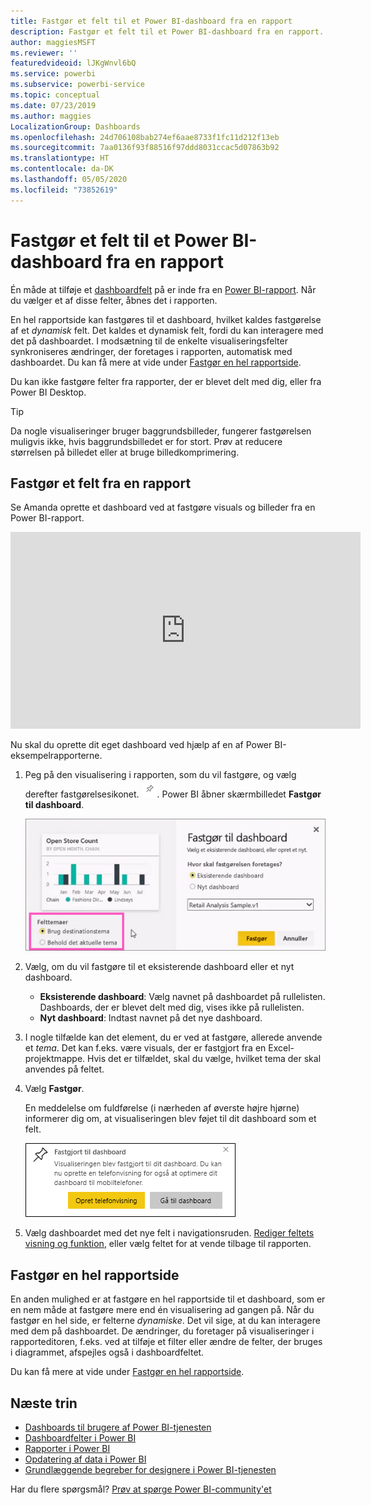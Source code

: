 ```yaml
---
title: Fastgør et felt til et Power BI-dashboard fra en rapport
description: Fastgør et felt til et Power BI-dashboard fra en rapport.
author: maggiesMSFT
ms.reviewer: ''
featuredvideoid: lJKgWnvl6bQ
ms.service: powerbi
ms.subservice: powerbi-service
ms.topic: conceptual
ms.date: 07/23/2019
ms.author: maggies
LocalizationGroup: Dashboards
ms.openlocfilehash: 24d706108bab274ef6aae8733f1fc11d212f13eb
ms.sourcegitcommit: 7aa0136f93f88516f97ddd8031ccac5d07863b92
ms.translationtype: HT
ms.contentlocale: da-DK
ms.lasthandoff: 05/05/2020
ms.locfileid: "73852619"
---
```

# <a name="pin-a-tile-to-a-power-bi-dashboard-from-a-report"></a>Fastgør et felt til et Power BI-dashboard fra en rapport

Én måde at tilføje et [dashboardfelt](consumer/end-user-tiles.md) på er inde fra en [Power BI-rapport](consumer/end-user-reports.md). Når du vælger et af disse felter, åbnes det i rapporten.

En hel rapportside kan fastgøres til et dashboard, hvilket kaldes fastgørelse af et *dynamisk* felt. Det kaldes et dynamisk felt, fordi du kan interagere med det på dashboardet. I modsætning til de enkelte visualiseringsfelter synkroniseres ændringer, der foretages i rapporten, automatisk med dashboardet. Du kan få mere at vide under [Fastgør en hel rapportside](#pin-an-entire-report-page).

Du kan ikke fastgøre felter fra rapporter, der er blevet delt med dig, eller fra Power BI Desktop. 

> [!TIP]
> Da nogle visualiseringer bruger baggrundsbilleder, fungerer fastgørelsen muligvis ikke, hvis baggrundsbilledet er for stort. Prøv at reducere størrelsen på billedet eller at bruge billedkomprimering.  
> 
> 

## <a name="pin-a-tile-from-a-report"></a>Fastgør et felt fra en rapport
Se Amanda oprette et dashboard ved at fastgøre visuals og billeder fra en Power BI-rapport.
    

<iframe width="560" height="315" src="https://www.youtube.com/embed/lJKgWnvl6bQ" frameborder="0" allowfullscreen></iframe>

Nu skal du oprette dit eget dashboard ved hjælp af en af Power BI-eksempelrapporterne.

1. Peg på den visualisering i rapporten, som du vil fastgøre, og vælg derefter fastgørelsesikonet. ![Tegnestiftikon](media/service-dashboard-pin-tile-from-report/pbi_pintile_small.png). Power BI åbner skærmbilledet **Fastgør til dashboard**.
   
     ![Fastgør til dashboardvindue](media/service-dashboard-pin-tile-from-report/pbi_themes2.png)
2. Vælg, om du vil fastgøre til et eksisterende dashboard eller et nyt dashboard.
   
   * **Eksisterende dashboard**: Vælg navnet på dashboardet på rullelisten. Dashboards, der er blevet delt med dig, vises ikke på rullelisten.
   * **Nyt dashboard**: Indtast navnet på det nye dashboard.
3. I nogle tilfælde kan det element, du er ved at fastgøre, allerede anvende et *tema*. Det kan f.eks. være visuals, der er fastgjort fra en Excel-projektmappe. Hvis det er tilfældet, skal du vælge, hvilket tema der skal anvendes på feltet.
4. Vælg **Fastgør**.
   
   En meddelelse om fuldførelse (i nærheden af øverste højre hjørne) informerer dig om, at visualiseringen blev føjet til dit dashboard som et felt.
   
   ![Meddelelse om fuldførelse](media/service-dashboard-pin-tile-from-report/pinsuccess.png)
5. Vælg dashboardet med det nye felt i navigationsruden. [Rediger feltets visning og funktion](service-dashboard-edit-tile.md), eller vælg feltet for at vende tilbage til rapporten.

## <a name="pin-an-entire-report-page"></a>Fastgør en hel rapportside
En anden mulighed er at fastgøre en hel rapportside til et dashboard, som er en nem måde at fastgøre mere end én visualisering ad gangen på. Når du fastgør en hel side, er felterne *dynamiske*. Det vil sige, at du kan interagere med dem på dashboardet. De ændringer, du foretager på visualiseringer i rapporteditoren, f.eks. ved at tilføje et filter eller ændre de felter, der bruges i diagrammet, afspejles også i dashboardfeltet.  

Du kan få mere at vide under [Fastgør en hel rapportside](service-dashboard-pin-live-tile-from-report.md).

## <a name="next-steps"></a>Næste trin
- [Dashboards til brugere af Power BI-tjenesten](consumer/end-user-dashboards.md)
- [Dashboardfelter i Power BI](consumer/end-user-tiles.md)
- [Rapporter i Power BI](consumer/end-user-reports.md)
- [Opdatering af data i Power BI](refresh-data.md)
- [Grundlæggende begreber for designere i Power BI-tjenesten](service-basic-concepts.md)

Har du flere spørgsmål? [Prøv at spørge Power BI-community'et](https://community.powerbi.com/)

